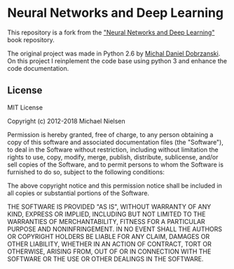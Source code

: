 # Neural Networks and Deep Learning

This repository is a fork from the ["Neural Networks
and Deep Learning"](http://neuralnetworksanddeeplearning.com) book repository.

The original project was made in Python 2.6 by [Michal Daniel Dobrzanski](https://github.com/MichalDanielDobrzanski). On this project I reinplement the code base using python 3 and enhance the code documentation.


## License

MIT License

Copyright (c) 2012-2018 Michael Nielsen

Permission is hereby granted, free of charge, to any person obtaining
a copy of this software and associated documentation files (the
"Software"), to deal in the Software without restriction, including
without limitation the rights to use, copy, modify, merge, publish,
distribute, sublicense, and/or sell copies of the Software, and to
permit persons to whom the Software is furnished to do so, subject to
the following conditions:

The above copyright notice and this permission notice shall be
included in all copies or substantial portions of the Software.

THE SOFTWARE IS PROVIDED "AS IS", WITHOUT WARRANTY OF ANY KIND,
EXPRESS OR IMPLIED, INCLUDING BUT NOT LIMITED TO THE WARRANTIES OF
MERCHANTABILITY, FITNESS FOR A PARTICULAR PURPOSE AND
NONINFRINGEMENT. IN NO EVENT SHALL THE AUTHORS OR COPYRIGHT HOLDERS BE
LIABLE FOR ANY CLAIM, DAMAGES OR OTHER LIABILITY, WHETHER IN AN ACTION
OF CONTRACT, TORT OR OTHERWISE, ARISING FROM, OUT OF OR IN CONNECTION
WITH THE SOFTWARE OR THE USE OR OTHER DEALINGS IN THE SOFTWARE.
